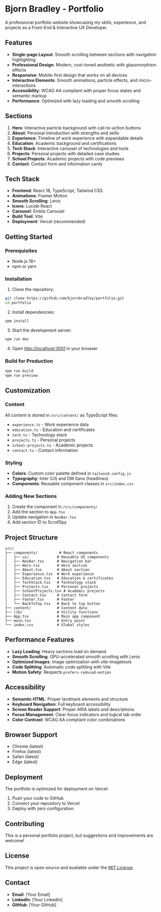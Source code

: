 # Bjorn Bradley - Portfolio

A professional portfolio website showcasing my skills, experience, and projects as a Front-End & Interactive UX Developer.

## Features

- **Single-page Layout**: Smooth scrolling between sections with navigation highlighting
- **Professional Design**: Modern, cool-toned aesthetic with glassmorphism effects
- **Responsive**: Mobile-first design that works on all devices
- **Interactive Elements**: Smooth animations, particle effects, and micro-interactions
- **Accessibility**: WCAG AA compliant with proper focus states and semantic markup
- **Performance**: Optimized with lazy loading and smooth scrolling

## Sections

1. **Hero**: Interactive particle background with call-to-action buttons
2. **About**: Personal introduction with strengths and skills
3. **Experience**: Timeline of work experience with expandable details
4. **Education**: Academic background and certifications
5. **Tech Stack**: Interactive carousel of technologies and tools
6. **Projects**: Personal projects with detailed case studies
7. **School Projects**: Academic projects with code previews
8. **Contact**: Contact form and information cards

## Tech Stack

- **Frontend**: React 18, TypeScript, Tailwind CSS
- **Animations**: Framer Motion
- **Smooth Scrolling**: Lenis
- **Icons**: Lucide React
- **Carousel**: Embla Carousel
- **Build Tool**: Vite
- **Deployment**: Vercel (recommended)

## Getting Started

### Prerequisites

- Node.js 18+ 
- npm or yarn

### Installation

1. Clone the repository:
```bash
git clone https://github.com/bjornbradley/portfolio.git
cd portfolio
```

2. Install dependencies:
```bash
npm install
```

3. Start the development server:
```bash
npm run dev
```

4. Open [http://localhost:3001](http://localhost:3001) in your browser

### Build for Production

```bash
npm run build
npm run preview
```

## Customization

### Content

All content is stored in `/src/content/` as TypeScript files:
- `experience.ts` - Work experience data
- `education.ts` - Education and certificates
- `tech.ts` - Technology stack
- `projects.ts` - Personal projects
- `school-projects.ts` - Academic projects
- `contact.ts` - Contact information

### Styling

- **Colors**: Custom color palette defined in `tailwind.config.js`
- **Typography**: Inter (UI) and DM Sans (headlines)
- **Components**: Reusable component classes in `src/index.css`

### Adding New Sections

1. Create the component in `/src/components/`
2. Add the section to `App.tsx`
3. Update navigation in `NavBar.tsx`
4. Add section ID to ScrollSpy

## Project Structure

```
src/
├── components/          # React components
│   ├── ui/             # Reusable UI components
│   ├── NavBar.tsx      # Navigation bar
│   ├── Hero.tsx        # Hero section
│   ├── About.tsx       # About section
│   ├── Experience.tsx  # Work experience
│   ├── Education.tsx   # Education & certificates
│   ├── TechStack.tsx   # Technology stack
│   ├── Projects.tsx    # Personal projects
│   ├── SchoolProjects.tsx # Academic projects
│   ├── Contact.tsx     # Contact form
│   ├── Footer.tsx      # Footer
│   └── BackToTop.tsx   # Back to top button
├── content/            # Content data
├── lib/                # Utility functions
├── App.tsx             # Main app component
├── main.tsx            # Entry point
└── index.css           # Global styles
```

## Performance Features

- **Lazy Loading**: Heavy sections load on demand
- **Smooth Scrolling**: GPU-accelerated smooth scrolling with Lenis
- **Optimized Images**: Image optimization with vite-imagetools
- **Code Splitting**: Automatic code splitting with Vite
- **Motion Safety**: Respects `prefers-reduced-motion`

## Accessibility

- **Semantic HTML**: Proper landmark elements and structure
- **Keyboard Navigation**: Full keyboard accessibility
- **Screen Reader Support**: Proper ARIA labels and descriptions
- **Focus Management**: Clear focus indicators and logical tab order
- **Color Contrast**: WCAG AA compliant color combinations

## Browser Support

- Chrome (latest)
- Firefox (latest)
- Safari (latest)
- Edge (latest)

## Deployment

The portfolio is optimized for deployment on Vercel:

1. Push your code to GitHub
2. Connect your repository to Vercel
3. Deploy with zero configuration

## Contributing

This is a personal portfolio project, but suggestions and improvements are welcome!

## License

This project is open source and available under the [MIT License](LICENSE).

## Contact

- **Email**: [Your Email]
- **LinkedIn**: [Your LinkedIn]
- **GitHub**: [Your GitHub] 